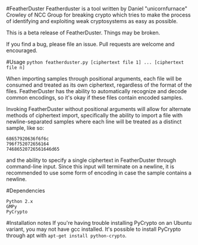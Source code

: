 #FeatherDuster
Featherduster is a tool written by Daniel "unicornfurnace" Crowley of NCC Group for breaking crypto which tries to make the process of identifying and exploiting weak cryptosystems as easy as possible.

This is a beta release of FeatherDuster. Things may be broken.

If you find a bug, please file an issue. Pull requests are welcome and encouraged.

#Usage
`python featherduster.py [ciphertext file 1] ... [ciphertext file n]`

When importing samples through positional arguments, each file will be consumed and treated as its own ciphertext, regardless of the format of the files. FeatherDuster has the ability to automatically recognize and decode common encodings, so it's okay if these files contain encoded samples.

Invoking FeatherDuster without positional arguments will allow for alternate methods of ciphertext import, specifically the ability to import a file with newline-separated samples where each line will be treated as a distinct sample, like so:

~~~
68657920636f6f6c
796f752072656164
74686520726561646d65
~~~

and the ability to specify a single ciphertext in FeatherDuster through command-line input. Since this input will terminate on a newline, it is recommended to use some form of encoding in case the sample contains a newline.


#Dependencies
~~~
Python 2.x
GMPy
PyCrypto
~~~

#Installation notes
If you're having trouble installing PyCrypto on an Ubuntu variant, you may not have gcc installed. It's possible to install PyCrypto through apt with `apt-get install python-crypto`.
